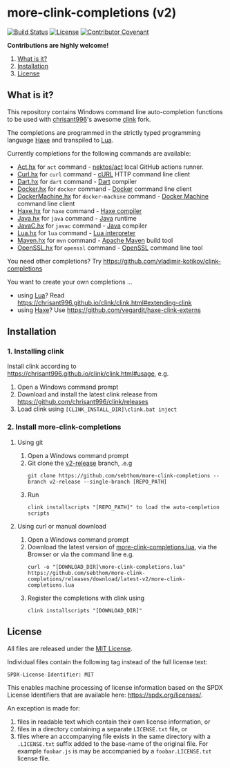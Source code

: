 # more-clink-completions (v2)

[![Build Status](https://github.com/sebthom/more-clink-completions/workflows/Build/badge.svg "GitHub Actions")](https://github.com/sebthom/more-clink-completions/actions?query=workflow%3A%22Build%22)
[![License](https://img.shields.io/github/license/sebthom/more-clink-completions.svg?color=blue)](LICENSE.txt)
[![Contributor Covenant](https://img.shields.io/badge/Contributor%20Covenant-v2.1%20adopted-ff69b4.svg)](CODE_OF_CONDUCT.md)

**Contributions are highly welcome!**

1. [What is it?](#what-is-it)
1. [Installation](#installation)
1. [License](#license)


## <a name="what-is-it"></a>What is it?

This repository contains Windows command line auto-completion functions to be used with [chrisant996](https://github.com/chrisant996)'s awesome [clink](https://github.com/chrisant996/clink) fork.

The completions are programmed in the strictly typed programming language [Haxe](https://haxe.org) and transpiled to [Lua](https://www.lua.org/).

Currently completions for the following commands are available:
- [Act.hx](src/more_clink_completions/completions/Act.hx) for `act` command - [nektos/act](https://github.com/nektos/act) local GitHub actions runner.
- [Curl.hx](src/more_clink_completions/completions/Curl.hx) for `curl` command - [cURL](https://techcommunity.microsoft.com/t5/containers/tar-and-curl-come-to-windows/ba-p/382409) HTTP command line client
- [Dart.hx](src/more_clink_completions/completions/Dart.hx) for `dart` command - [Dart](https://dart.dev/) compiler
- [Docker.hx](src/more_clink_completions/completions/Docker.hx) for `docker` command - [Docker](https://docs.docker.com/engine/reference/commandline/cli/) command line client
- [DockerMachine.hx](src/more_clink_completions/completions/DockerMachine.hx) for `docker-machine` command - [Docker Machine](https://github.com/kaosagnt/docker-machine) command line client
- [Haxe.hx](src/more_clink_completions/completions/Haxe.hx) for `haxe` command - [Haxe compiler](https://haxe.org/manual/compiler-usage.html)
- [Java.hx](src/more_clink_completions/completions/Java.hx) for `java` command - [Java](https://www.oracle.com/java/technologies/javase-downloads.html) runtime
- [JavaC.hx](src/more_clink_completions/completions/JavaC.hx) for `javac` command - [Java](https://docs.oracle.com/en/java/javase/index.html) compiler
- [Lua.hx](src/more_clink_completions/completions/Lua.hx) for `lua` command - [Lua interpreter](lua.org/)
- [Maven.hx](src/more_clink_completions/completions/Maven.hx) for `mvn` command - [Apache Maven](https://maven.apache.org) build tool
- [OpenSSL.hx](src/more_clink_completions/completions/OpenSSL.hx) for `openssl` command - [OpenSSL](https://github.com/openssl/openssl) command line tool

You need other completions? Try https://github.com/vladimir-kotikov/clink-completions

You want to create your own completions ...
- using [Lua](https://www.lua.org/)? Read https://chrisant996.github.io/clink/clink.html#extending-clink
- using [Haxe](https://haxe.org)? Use https://github.com/vegardit/haxe-clink-externs


## Installation

### 1. Installing clink

Install clink according to https://chrisant996.github.io/clink/clink.html#usage, e.g.
1. Open a Windows command prompt
1. Download and install the latest clink release from https://github.com/chrisant996/clink/releases
1. Load clink using `[CLINK_INSTALL_DIR]\clink.bat inject`

### 2. Install more-clink-completions

1. Using git
    1. Open a Windows command prompt
    1. Git clone the [v2-release](https://github.com/sebthom/more-clink-completions/tree/v2-releases) branch, .e.g
       ```batch
       git clone https://github.com/sebthom/more-clink-completions --branch v2-release --single-branch [REPO_PATH]
       ```
    1. Run
       ```batch
       clink installscripts "[REPO_PATH]" to load the auto-completion scripts
       ```

1. Using curl or manual download
    1. Open a Windows command prompt
    1. Download the latest version of [more-clink-completions.lua](https://github.com/sebthom/more-clink-completions/releases/download/latest-v2/more-clink-completions.lua),
       via the Browser or via the command line e.g.
       ```batch
       curl -o "[DOWNLOAD_DIR]\more-clink-completions.lua" https://github.com/sebthom/more-clink-completions/releases/download/latest-v2/more-clink-completions.lua
       ```
    1. Register the completions with clink using
       ```batch
       clink installscripts "[DOWNLOAD_DIR]"
       ```


## <a name="license"></a>License

All files are released under the [MIT License](LICENSE.txt).

Individual files contain the following tag instead of the full license text:
```
SPDX-License-Identifier: MIT
```

This enables machine processing of license information based on the SPDX License Identifiers that are available here: https://spdx.org/licenses/.

An exception is made for:
1. files in readable text which contain their own license information, or
2. files in a directory containing a separate `LICENSE.txt` file, or
3. files where an accompanying file exists in the same directory with a `.LICENSE.txt` suffix added to the base-name of the original file.
   For example `foobar.js` is may be accompanied by a `foobar.LICENSE.txt` license file.
